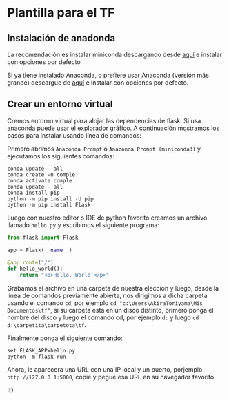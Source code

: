 # Plantilla para el TF

## Instalación de anadonda

La recomendación es instalar miniconda descargando desde
[aquí](https://repo.anaconda.com/miniconda/Miniconda3-py39_4.9.2-Windows-x86_64.exe)
e instalar con opciones por defecto

Si ya tiene instalado Anaconda, o prefiere usar Anaconda (versión más grande)
descargue de
[aquí](https://repo.anaconda.com/archive/Anaconda3-2021.05-Windows-x86_64.exe) e
instalar con opciones por defecto.

## Crear un entorno virtual

Cremos entorno virtual para alojar las dependencias de flask. Si usa anaconda
puede usar el explorador gráfico. A continuación mostramos los pasos para
instalar usando línea de comandos:

Primero abrimos `Anaconda Prompt` o `Anaconda Prompt (miniconda3)` y ejecutamos
los siguientes comandos:

```shell
conda update --all
conda create -n comple
conda activate comple
conda update --all
conda install pip
python -m pip install -U pip
python -m pip install Flask
```

Luego con nuestro editor o IDE de python favorito creamos un archivo llamado
`hello.py` y escribimos el siguiente programa:

```python
from flask import Flask

app = Flask(__name__)

@app.route("/")
def hello_world():
    return "<p>Hello, World!</p>"
```

Grabamos el archivo en una carpeta de nuestra elección y luego, desde la línea
de comandos previamente abierta, nos dirigimos a dicha carpeta usando el comando
`cd`, por ejemplo `cd "c:\Users\AkiraToriyama\Mis Documentos\tf"`, si su carpeta
está en un disco distinto, primero ponga el nombre del disco y luego el comando
cd, por ejemplo `d:` y luego `cd d:\carpetita\carpetota\tf`.

Finalmente ponga el siguiente comando:


```shell
set FLASK_APP=hello.py
python -m flask run
```

Ahora, le aparecera una URL con una IP local y un puerto, porjemplo
`http://127.0.0.1:5000`, copie y pegue esa URL en su navegador favorito.

:D
